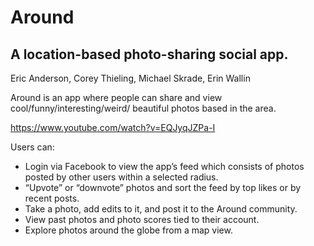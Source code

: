 # Around

<h2>A location-based photo-sharing social app.</h2>
<p>Eric Anderson, Corey Thieling, Michael Skrade, Erin Wallin</p>

<p>Around is an app where people can share and view cool/funny/interesting/weird/ beautiful photos based in the area.</p>
<a href="https://www.youtube.com/watch?v=EQJyqJZPa-I">https://www.youtube.com/watch?v=EQJyqJZPa-I</a>

<p>Users can:

<ul>
<li>Login via Facebook to view the app’s feed which consists of photos posted by other users within a selected radius.</li>
<li>“Upvote” or “downvote” photos and sort the feed by top likes or by recent posts.</li>
<li>Take a photo, add edits to it, and post it to the Around community.</li>
<li>View past photos and photo scores tied to their account.</li>
<li>Explore photos around the globe from a map view.</li>
</ul>
</p>
